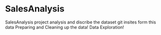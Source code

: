 # SalesAnalysis
SalesAnalysis project
analysis and discribe the dataset 
git insites form this data 
Preparing and Cleaning up the data!
Data Exploration!
